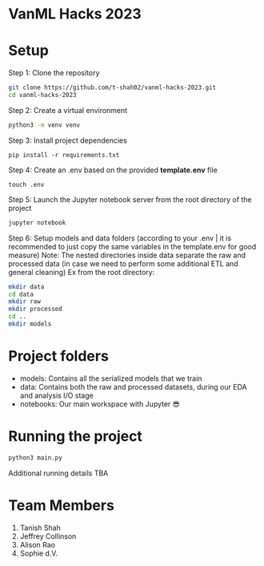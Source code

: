 # VanML Hacks 2023

# Setup
Step 1: Clone the repository
```bash
git clone https://github.com/t-shah02/vanml-hacks-2023.git
cd vanml-hacks-2023
```
Step 2: Create a virtual environment
```bash
python3 -m venv venv
```
Step 3: Install project dependencies
```
pip install -r requirements.txt
```
Step 4: Create an .env based on the provided **template.env** file
```
touch .env
```
Step 5: Launch the Jupyter notebook server from the root directory of the project
```bash
jupyter notebook
```
Step 6: Setup models and data folders (according to your .env | it is recommended to just copy the same variables in the template.env for good measure)
Note: The nested directories inside data separate the raw and processed data (in case we need to perform some additional ETL and general cleaning)
Ex from the root directory:
```bash
mkdir data
cd data
mkdir raw
mkdir processed
cd ..
mkdir models
```

# Project folders
- models: Contains all the serialized models that we train
- data: Contains both the raw and processed datasets, during our EDA and analysis I/O stage
- notebooks: Our main workspace with Jupyter 😎 

# Running the project
```bash
python3 main.py
```
Additional running details TBA

# Team Members
1. Tanish Shah
2. Jeffrey Collinson
3. Alison Rao
4. Sophie d.V.
